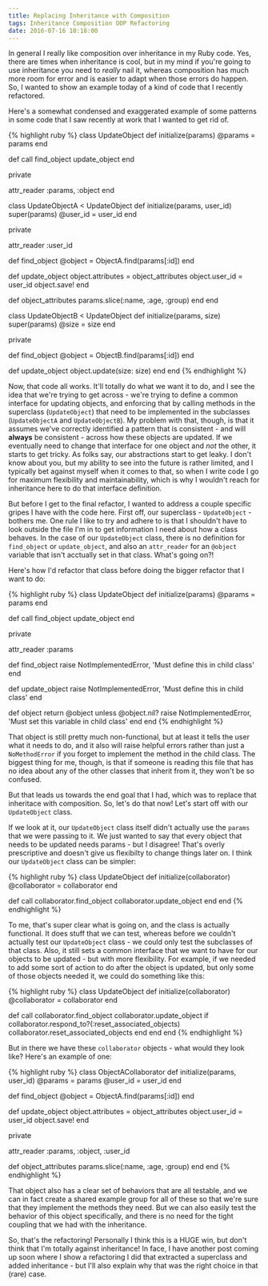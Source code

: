 ```yaml
---
title: Replacing Inheritance with Composition
tags: Inheritance Composition OOP Refactoring
date: 2016-07-16 10:18:00
---
```


In general I really like composition over inheritance in my Ruby code. Yes, there are times when inheritance is cool, but in my mind if you're going to use inheritance you need to _really_ nail it, whereas composition has much more room for error and is easier to adapt when those errors do happen. So, I wanted to show an example today of a kind of code that I recently refactored.

Here's a somewhat condensed and exaggerated example of some patterns in some code that I saw recently at work that I wanted to get rid of.

{% highlight ruby %}
class UpdateObject
  def initialize(params)
    @params = params
  end
  
  def call
    find_object
    update_object
  end
  
  private
  
  attr_reader :params, :object
end



class UpdateObjectA < UpdateObject
  def initialize(params, user_id)
    super(params)
    @user_id = user_id
  end
  
  private
  
  attr_reader :user_id
  
  def find_object
    @object = ObjectA.find(params[:id])
  end
  
  def update_object
    object.attributes = object_attributes
    object.user_id = user_id
    object.save!
  end
  
  def object_attributes
    params.slice(:name, :age, :group)
  end
end



class UpdateObjectB < UpdateObject
  def initialize(params, size)
    super(params)
    @size = size
  end
  
  private
  
  def find_object
    @object = ObjectB.find(params[:id])
  end
  
  def update_object
    object.update(size: size)
  end
end
{% endhighlight %}

Now, that code all works. It'll totally do what we want it to do, and I see the idea that we're trying to get across - we're trying to define a common interface for updating objects, and enforcing that by calling methods in the superclass (`UpdateObject`) that need to be implemented in the subclasses (`UpdateObjectA` and `UpdateObjectB`). My problem with that, though, is that it assumes we've correctly identified a pattern that is consistent - and will __always__ be consistent - across how these objects are updated. If we eventually need to change that interface for one object and _not_ the other, it starts to get tricky. As folks say, our abstractions start to get leaky. I don't know about you, but my ability to see into the future is rather limited, and I typically bet against myself when it comes to that, so when I write code I go for maximum flexibility and maintainability, which is why I wouldn't reach for inheritance here to do that interface definition.

But before I get to the final refactor, I wanted to address a couple specific gripes I have with the code here. First off, our superclass - `UpdateObject` - bothers me. One rule I like to try and adhere to is that I shouldn't have to look outside the file I'm in to get information I need about how a class behaves. In the case of our `UpdateObject` class, there is no definition for `find_object` or `update_object`, and also an `attr_reader` for an `@object` variable that isn't acctually set in that class. What's going on?!

Here's how I'd refactor that class before doing the bigger refactor that I want to do:

{% highlight ruby %}
class UpdateObject
  def initialize(params)
    @params = params
  end
  
  def call
    find_object
    update_object
  end
  
  private
    
  attr_reader :params
  
  def find_object
    raise NotImplementedError, 'Must define this in child class'
  end
  
  def update_object
    raise NotImplementedError, 'Must define this in child class'
  end
  
  def object
    return @object unless @object.nil?
    raise NotImplementedError, 'Must set this variable in child class'
  end
end
{% endhighlight %}

That object is still pretty much non-functional, but at least it tells the user what it needs to do, and it also will raise helpful errors rather than just a `NoMethodError` if you forget to implement the method in the child class. The biggest thing for me, though, is that if someone is reading this file that has no idea about any of the other classes that inherit from it, they won't be so confused.

But that leads us towards the end goal that I had, which was to replace that inheritace with composition. So, let's do that now! Let's start off with our `UpdateObject` class.

If we look at it, our `UpdateObject` class itself didn't actually use the `params` that we were passing to it. We just wanted to say that every object that needs to be updated needs params - but I disagree! That's overly prescriptive and doesn't give us flexibilty to change things later on. I think our `UpdateObject` class can be simpler:

{% highlight ruby %}
class UpdateObject
  def initialize(collaborator)
    @collaborator = collaborator
  end
  
  def call
    collaborator.find_object
    collaborator.update_object
  end
end
{% endhighlight %}

To me, that's super clear what is going on, and the class is actually functional. It does stuff that we can test, whereas before we couldn't actually test our `UpdateObject` class - we could only test the subclasses of that class. Also, it still sets a common interface that we want to have for our objects to be updated - but with more flexibility. For example, if we needed to add some sort of action to do after the object is updated, but only some of those objects needed it, we could do something like this:

{% highlight ruby %}
class UpdateObject
  def initialize(collaborator)
    @collaborator = collaborator
  end
  
  def call
    collaborator.find_object
    collaborator.update_object
    if collaborator.respond_to?(:reset_associated_objects)
      collaborator.reset_associated_objects
    end
  end
end
{% endhighlight %}

But in there we have these `collaborator` objects - what would they look like? Here's an example of one:

{% highlight ruby %}
class ObjectACollaborator
  def initialize(params, user_id)
    @params = params
    @user_id = user_id
  end
  
  def find_object
    @object = ObjectA.find(params[:id])
  end
  
  def update_object
    object.attributes = object_attributes
    object.user_id = user_id
    object.save!
  end
  
  private
  
  attr_reader :params, :object, :user_id
    
  def object_attributes
    params.slice(:name, :age, :group)
  end
end
{% endhighlight %}

That object also has a clear set of behaviors that are all testable, and we can in fact create a shared example group for all of these so that we're sure that they implement the methods they need. But we can also easily test the behavior of this object specifically, and there is no need for the tight coupling that we had with the inheritance.

So, that's the refactoring! Personally I think this is a HUGE win, but don't think that I'm totally against inheritance! In face, I have another post coming up soon where I show a refactoring I did that extracted a superclass and added inheritance - but I'll also explain why that was the right choice in that (rare) case.
